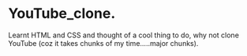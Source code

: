# YouTube_clone.
Learnt HTML and CSS and thought of a cool thing to do, why not clone YouTube (coz it takes chunks of my time.....major chunks).
